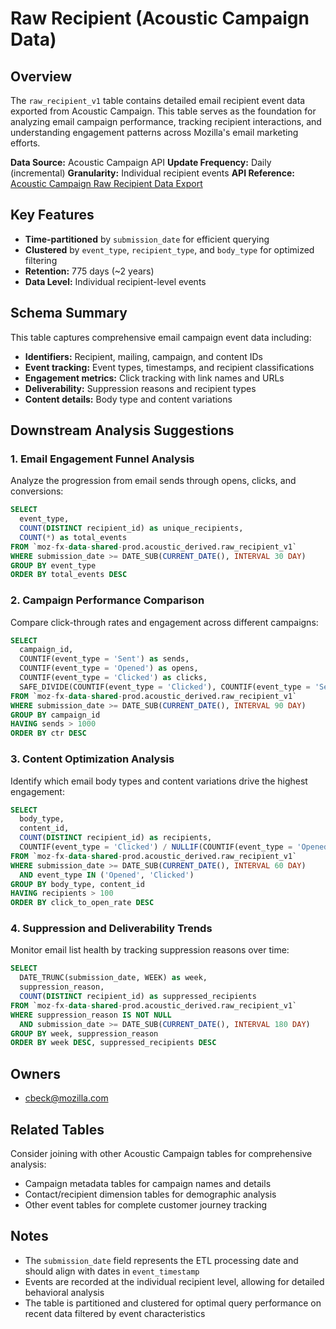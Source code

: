 # Raw Recipient (Acoustic Campaign Data)

## Overview

The `raw_recipient_v1` table contains detailed email recipient event data exported from Acoustic Campaign. This table serves as the foundation for analyzing email campaign performance, tracking recipient interactions, and understanding engagement patterns across Mozilla's email marketing efforts.

**Data Source:** Acoustic Campaign API
**Update Frequency:** Daily (incremental)
**Granularity:** Individual recipient events
**API Reference:** [Acoustic Campaign Raw Recipient Data Export](https://developer.goacoustic.com/acoustic-campaign/reference/rawrecipientdataexport)

## Key Features

- **Time-partitioned** by `submission_date` for efficient querying
- **Clustered** by `event_type`, `recipient_type`, and `body_type` for optimized filtering
- **Retention:** 775 days (~2 years)
- **Data Level:** Individual recipient-level events

## Schema Summary

This table captures comprehensive email campaign event data including:
- **Identifiers:** Recipient, mailing, campaign, and content IDs
- **Event tracking:** Event types, timestamps, and recipient classifications
- **Engagement metrics:** Click tracking with link names and URLs
- **Deliverability:** Suppression reasons and recipient types
- **Content details:** Body type and content variations

## Downstream Analysis Suggestions

### 1. Email Engagement Funnel Analysis
Analyze the progression from email sends through opens, clicks, and conversions:
```sql
SELECT
  event_type,
  COUNT(DISTINCT recipient_id) as unique_recipients,
  COUNT(*) as total_events
FROM `moz-fx-data-shared-prod.acoustic_derived.raw_recipient_v1`
WHERE submission_date >= DATE_SUB(CURRENT_DATE(), INTERVAL 30 DAY)
GROUP BY event_type
ORDER BY total_events DESC
```

### 2. Campaign Performance Comparison
Compare click-through rates and engagement across different campaigns:
```sql
SELECT
  campaign_id,
  COUNTIF(event_type = 'Sent') as sends,
  COUNTIF(event_type = 'Opened') as opens,
  COUNTIF(event_type = 'Clicked') as clicks,
  SAFE_DIVIDE(COUNTIF(event_type = 'Clicked'), COUNTIF(event_type = 'Sent')) as ctr
FROM `moz-fx-data-shared-prod.acoustic_derived.raw_recipient_v1`
WHERE submission_date >= DATE_SUB(CURRENT_DATE(), INTERVAL 90 DAY)
GROUP BY campaign_id
HAVING sends > 1000
ORDER BY ctr DESC
```

### 3. Content Optimization Analysis
Identify which email body types and content variations drive the highest engagement:
```sql
SELECT
  body_type,
  content_id,
  COUNT(DISTINCT recipient_id) as recipients,
  COUNTIF(event_type = 'Clicked') / NULLIF(COUNTIF(event_type = 'Opened'), 0) as click_to_open_rate
FROM `moz-fx-data-shared-prod.acoustic_derived.raw_recipient_v1`
WHERE submission_date >= DATE_SUB(CURRENT_DATE(), INTERVAL 60 DAY)
  AND event_type IN ('Opened', 'Clicked')
GROUP BY body_type, content_id
HAVING recipients > 100
ORDER BY click_to_open_rate DESC
```

### 4. Suppression and Deliverability Trends
Monitor email list health by tracking suppression reasons over time:
```sql
SELECT
  DATE_TRUNC(submission_date, WEEK) as week,
  suppression_reason,
  COUNT(DISTINCT recipient_id) as suppressed_recipients
FROM `moz-fx-data-shared-prod.acoustic_derived.raw_recipient_v1`
WHERE suppression_reason IS NOT NULL
  AND submission_date >= DATE_SUB(CURRENT_DATE(), INTERVAL 180 DAY)
GROUP BY week, suppression_reason
ORDER BY week DESC, suppressed_recipients DESC
```

## Owners

- cbeck@mozilla.com

## Related Tables

Consider joining with other Acoustic Campaign tables for comprehensive analysis:
- Campaign metadata tables for campaign names and details
- Contact/recipient dimension tables for demographic analysis
- Other event tables for complete customer journey tracking

## Notes

- The `submission_date` field represents the ETL processing date and should align with dates in `event_timestamp`
- Events are recorded at the individual recipient level, allowing for detailed behavioral analysis
- The table is partitioned and clustered for optimal query performance on recent data filtered by event characteristics
